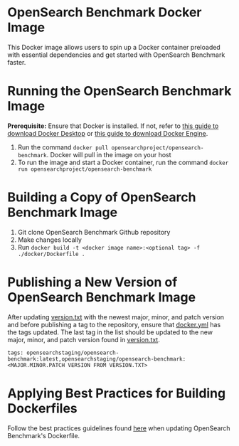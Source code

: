 # OpenSearch Benchmark Docker Image

This Docker image allows users to spin up a Docker container preloaded with essential dependencies and get started with OpenSearch Benchmark faster.

# Running the OpenSearch Benchmark Image
**Prerequisite:** Ensure that Docker is installed. If not, refer to [this guide to download Docker Desktop](https://docs.docker.com/get-docker/) or [this guide to download Docker Engine](https://docs.docker.com/engine/install/).
1. Run the command `docker pull opensearchproject/opensearch-benchmark`. Docker will pull in the image on your host
2. To run the image and start a Docker container, run the command `docker run opensearchproject/opensearch-benchmark`

# Building a Copy of OpenSearch Benchmark Image
1. Git clone OpenSearch Benchmark Github repository
2. Make changes locally
3. Run `docker build -t <docker image name>:<optional tag> -f ./docker/Dockerfile .`

# Publishing a New Version of OpenSearch Benchmark Image
After updating [version.txt](../version.txt) with the newest major, minor, and patch version and before publishing a tag to the repository, ensure that [docker.yml](../.github/workflows/docker.yml) has the tags updated. The last tag in the list should be updated to the new major, minor, and patch version found in [version.txt](../version.txt).
```
tags: opensearchstaging/opensearch-benchmark:latest,opensearchstaging/opensearch-benchmark:<MAJOR.MINOR.PATCH VERSION FROM VERSION.TXT>
```

# Applying Best Practices for Building Dockerfiles
Follow the best practices guidelines found [here](https://docs.docker.com/develop/develop-images/dockerfile_best-practices/) when updating OpenSearch Benchmark's Dockerfile.